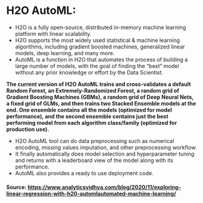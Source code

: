 # H2O AutoML:

 - H2O is a fully open-source, distributed in-memory machine learning platform with linear scalability. 
 - H2O supports the most widely used statistical & machine learning algorithms, including gradient boosted machines, generalized linear models, deep learning, and many more.
 - AutoML is a function in H2O that automates the process of building a large number of models, with the goal of finding the “best” model without any prior knowledge or effort by the Data Scientist.

**The current version of H2O AutoML trains and cross-validates a default Random Forest, an Extremely-Randomized Forest, a random grid of Gradient Boosting Machines (GBMs), a random grid of Deep Neural Nets, a fixed grid of GLMs, and then trains two Stacked Ensemble models at the end. One ensemble contains all the models (optimized for model performance), and the second ensemble contains just the best performing model from each algorithm class/family (optimized for production use).**

- H2O AutoML tool can do data preprocessing such as numerical encoding, missing values imputation, and other preprocessing workflow. 
- It finally automatically does model selection and hyperparameter tuning and returns with a leaderboard view of the model along with its performance. 
- AutoML also provides a ready to use deployment code.


#### Source: https://www.analyticsvidhya.com/blog/2020/11/exploring-linear-regression-with-h20-automlautomated-machine-learning/

